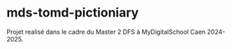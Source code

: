 # mds-tomd-pictioniary

Projet realisé dans le cadre du Master 2 DFS à MyDigitalSchool Caen 2024-2025.
